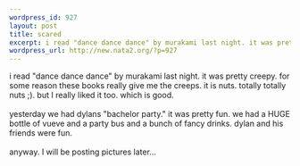 ```yaml
--- 
wordpress_id: 927
layout: post
title: scared
excerpt: i read "dance dance dance" by murakami last night. it was pretty creepy. for some reason these books really give me the creeps. it is nuts. totally totally nuts ;). but I really liked it too. which is good. yesterday we had dylans "bachelor party." it was pretty fun. we had a HUGE bottle of vueve and a party bus and a bunch of fancy drinks. dylan and his friends were fun. anywa...
wordpress_url: http://new.nata2.org/?p=927
---
```

i read "dance dance dance" by murakami last night. it was pretty creepy. for some reason these books really give me the creeps. it is nuts. totally totally nuts ;). but I really liked it too. which is good. <Br><br/>yesterday we had dylans "bachelor party." it was pretty fun. we had a HUGE bottle of vueve and a party bus and a bunch of fancy drinks. dylan and his friends were fun. <br/><br/>anyway. I will be posting pictures later...
